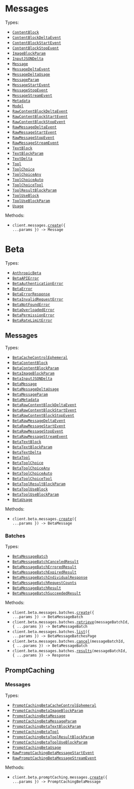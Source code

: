 # Messages

Types:

- <code><a href="./src/resources/messages.ts">ContentBlock</a></code>
- <code><a href="./src/resources/messages.ts">ContentBlockDeltaEvent</a></code>
- <code><a href="./src/resources/messages.ts">ContentBlockStartEvent</a></code>
- <code><a href="./src/resources/messages.ts">ContentBlockStopEvent</a></code>
- <code><a href="./src/resources/messages.ts">ImageBlockParam</a></code>
- <code><a href="./src/resources/messages.ts">InputJSONDelta</a></code>
- <code><a href="./src/resources/messages.ts">Message</a></code>
- <code><a href="./src/resources/messages.ts">MessageDeltaEvent</a></code>
- <code><a href="./src/resources/messages.ts">MessageDeltaUsage</a></code>
- <code><a href="./src/resources/messages.ts">MessageParam</a></code>
- <code><a href="./src/resources/messages.ts">MessageStartEvent</a></code>
- <code><a href="./src/resources/messages.ts">MessageStopEvent</a></code>
- <code><a href="./src/resources/messages.ts">MessageStreamEvent</a></code>
- <code><a href="./src/resources/messages.ts">Metadata</a></code>
- <code><a href="./src/resources/messages.ts">Model</a></code>
- <code><a href="./src/resources/messages.ts">RawContentBlockDeltaEvent</a></code>
- <code><a href="./src/resources/messages.ts">RawContentBlockStartEvent</a></code>
- <code><a href="./src/resources/messages.ts">RawContentBlockStopEvent</a></code>
- <code><a href="./src/resources/messages.ts">RawMessageDeltaEvent</a></code>
- <code><a href="./src/resources/messages.ts">RawMessageStartEvent</a></code>
- <code><a href="./src/resources/messages.ts">RawMessageStopEvent</a></code>
- <code><a href="./src/resources/messages.ts">RawMessageStreamEvent</a></code>
- <code><a href="./src/resources/messages.ts">TextBlock</a></code>
- <code><a href="./src/resources/messages.ts">TextBlockParam</a></code>
- <code><a href="./src/resources/messages.ts">TextDelta</a></code>
- <code><a href="./src/resources/messages.ts">Tool</a></code>
- <code><a href="./src/resources/messages.ts">ToolChoice</a></code>
- <code><a href="./src/resources/messages.ts">ToolChoiceAny</a></code>
- <code><a href="./src/resources/messages.ts">ToolChoiceAuto</a></code>
- <code><a href="./src/resources/messages.ts">ToolChoiceTool</a></code>
- <code><a href="./src/resources/messages.ts">ToolResultBlockParam</a></code>
- <code><a href="./src/resources/messages.ts">ToolUseBlock</a></code>
- <code><a href="./src/resources/messages.ts">ToolUseBlockParam</a></code>
- <code><a href="./src/resources/messages.ts">Usage</a></code>

Methods:

- <code title="post /v1/messages">client.messages.<a href="./src/resources/messages.ts">create</a>({ ...params }) -> Message</code>

# Beta

Types:

- <code><a href="./src/resources/beta/beta.ts">AnthropicBeta</a></code>
- <code><a href="./src/resources/beta/beta.ts">BetaAPIError</a></code>
- <code><a href="./src/resources/beta/beta.ts">BetaAuthenticationError</a></code>
- <code><a href="./src/resources/beta/beta.ts">BetaError</a></code>
- <code><a href="./src/resources/beta/beta.ts">BetaErrorResponse</a></code>
- <code><a href="./src/resources/beta/beta.ts">BetaInvalidRequestError</a></code>
- <code><a href="./src/resources/beta/beta.ts">BetaNotFoundError</a></code>
- <code><a href="./src/resources/beta/beta.ts">BetaOverloadedError</a></code>
- <code><a href="./src/resources/beta/beta.ts">BetaPermissionError</a></code>
- <code><a href="./src/resources/beta/beta.ts">BetaRateLimitError</a></code>

## Messages

Types:

- <code><a href="./src/resources/beta/messages/messages.ts">BetaCacheControlEphemeral</a></code>
- <code><a href="./src/resources/beta/messages/messages.ts">BetaContentBlock</a></code>
- <code><a href="./src/resources/beta/messages/messages.ts">BetaContentBlockParam</a></code>
- <code><a href="./src/resources/beta/messages/messages.ts">BetaImageBlockParam</a></code>
- <code><a href="./src/resources/beta/messages/messages.ts">BetaInputJSONDelta</a></code>
- <code><a href="./src/resources/beta/messages/messages.ts">BetaMessage</a></code>
- <code><a href="./src/resources/beta/messages/messages.ts">BetaMessageDeltaUsage</a></code>
- <code><a href="./src/resources/beta/messages/messages.ts">BetaMessageParam</a></code>
- <code><a href="./src/resources/beta/messages/messages.ts">BetaMetadata</a></code>
- <code><a href="./src/resources/beta/messages/messages.ts">BetaRawContentBlockDeltaEvent</a></code>
- <code><a href="./src/resources/beta/messages/messages.ts">BetaRawContentBlockStartEvent</a></code>
- <code><a href="./src/resources/beta/messages/messages.ts">BetaRawContentBlockStopEvent</a></code>
- <code><a href="./src/resources/beta/messages/messages.ts">BetaRawMessageDeltaEvent</a></code>
- <code><a href="./src/resources/beta/messages/messages.ts">BetaRawMessageStartEvent</a></code>
- <code><a href="./src/resources/beta/messages/messages.ts">BetaRawMessageStopEvent</a></code>
- <code><a href="./src/resources/beta/messages/messages.ts">BetaRawMessageStreamEvent</a></code>
- <code><a href="./src/resources/beta/messages/messages.ts">BetaTextBlock</a></code>
- <code><a href="./src/resources/beta/messages/messages.ts">BetaTextBlockParam</a></code>
- <code><a href="./src/resources/beta/messages/messages.ts">BetaTextDelta</a></code>
- <code><a href="./src/resources/beta/messages/messages.ts">BetaTool</a></code>
- <code><a href="./src/resources/beta/messages/messages.ts">BetaToolChoice</a></code>
- <code><a href="./src/resources/beta/messages/messages.ts">BetaToolChoiceAny</a></code>
- <code><a href="./src/resources/beta/messages/messages.ts">BetaToolChoiceAuto</a></code>
- <code><a href="./src/resources/beta/messages/messages.ts">BetaToolChoiceTool</a></code>
- <code><a href="./src/resources/beta/messages/messages.ts">BetaToolResultBlockParam</a></code>
- <code><a href="./src/resources/beta/messages/messages.ts">BetaToolUseBlock</a></code>
- <code><a href="./src/resources/beta/messages/messages.ts">BetaToolUseBlockParam</a></code>
- <code><a href="./src/resources/beta/messages/messages.ts">BetaUsage</a></code>

Methods:

- <code title="post /v1/messages?beta=true">client.beta.messages.<a href="./src/resources/beta/messages/messages.ts">create</a>({ ...params }) -> BetaMessage</code>

### Batches

Types:

- <code><a href="./src/resources/beta/messages/batches.ts">BetaMessageBatch</a></code>
- <code><a href="./src/resources/beta/messages/batches.ts">BetaMessageBatchCanceledResult</a></code>
- <code><a href="./src/resources/beta/messages/batches.ts">BetaMessageBatchErroredResult</a></code>
- <code><a href="./src/resources/beta/messages/batches.ts">BetaMessageBatchExpiredResult</a></code>
- <code><a href="./src/resources/beta/messages/batches.ts">BetaMessageBatchIndividualResponse</a></code>
- <code><a href="./src/resources/beta/messages/batches.ts">BetaMessageBatchRequestCounts</a></code>
- <code><a href="./src/resources/beta/messages/batches.ts">BetaMessageBatchResult</a></code>
- <code><a href="./src/resources/beta/messages/batches.ts">BetaMessageBatchSucceededResult</a></code>

Methods:

- <code title="post /v1/messages/batches?beta=true">client.beta.messages.batches.<a href="./src/resources/beta/messages/batches.ts">create</a>({ ...params }) -> BetaMessageBatch</code>
- <code title="get /v1/messages/batches/{message_batch_id}?beta=true">client.beta.messages.batches.<a href="./src/resources/beta/messages/batches.ts">retrieve</a>(messageBatchId, { ...params }) -> BetaMessageBatch</code>
- <code title="get /v1/messages/batches?beta=true">client.beta.messages.batches.<a href="./src/resources/beta/messages/batches.ts">list</a>({ ...params }) -> BetaMessageBatchesPage</code>
- <code title="post /v1/messages/batches/{message_batch_id}/cancel?beta=true">client.beta.messages.batches.<a href="./src/resources/beta/messages/batches.ts">cancel</a>(messageBatchId, { ...params }) -> BetaMessageBatch</code>
- <code title="get /v1/messages/batches/{message_batch_id}/results?beta=true">client.beta.messages.batches.<a href="./src/resources/beta/messages/batches.ts">results</a>(messageBatchId, { ...params }) -> Response</code>

## PromptCaching

### Messages

Types:

- <code><a href="./src/resources/beta/prompt-caching/messages.ts">PromptCachingBetaCacheControlEphemeral</a></code>
- <code><a href="./src/resources/beta/prompt-caching/messages.ts">PromptCachingBetaImageBlockParam</a></code>
- <code><a href="./src/resources/beta/prompt-caching/messages.ts">PromptCachingBetaMessage</a></code>
- <code><a href="./src/resources/beta/prompt-caching/messages.ts">PromptCachingBetaMessageParam</a></code>
- <code><a href="./src/resources/beta/prompt-caching/messages.ts">PromptCachingBetaTextBlockParam</a></code>
- <code><a href="./src/resources/beta/prompt-caching/messages.ts">PromptCachingBetaTool</a></code>
- <code><a href="./src/resources/beta/prompt-caching/messages.ts">PromptCachingBetaToolResultBlockParam</a></code>
- <code><a href="./src/resources/beta/prompt-caching/messages.ts">PromptCachingBetaToolUseBlockParam</a></code>
- <code><a href="./src/resources/beta/prompt-caching/messages.ts">PromptCachingBetaUsage</a></code>
- <code><a href="./src/resources/beta/prompt-caching/messages.ts">RawPromptCachingBetaMessageStartEvent</a></code>
- <code><a href="./src/resources/beta/prompt-caching/messages.ts">RawPromptCachingBetaMessageStreamEvent</a></code>

Methods:

- <code title="post /v1/messages?beta=prompt_caching">client.beta.promptCaching.messages.<a href="./src/resources/beta/prompt-caching/messages.ts">create</a>({ ...params }) -> PromptCachingBetaMessage</code>
